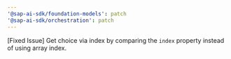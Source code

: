 ```yaml
---
'@sap-ai-sdk/foundation-models': patch
'@sap-ai-sdk/orchestration': patch
---
```


[Fixed Issue] Get choice via index by comparing the `index` property instead of using array index.
